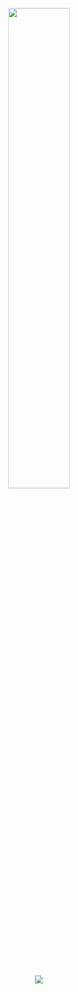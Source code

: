 <p align="center"><a href="https://webremium.com" target="_blank"><img src="https://istanbulwebtasarim.pro/images/istanbul-web-tasarim-logo.webp?v=1.2" width="50%"></a></p>

<p align="center"><a href="https://twitter.com/theposeidonas" target="_blank"><img src="https://img.shields.io/twitter/follow/theposeidonas"></a></p>
